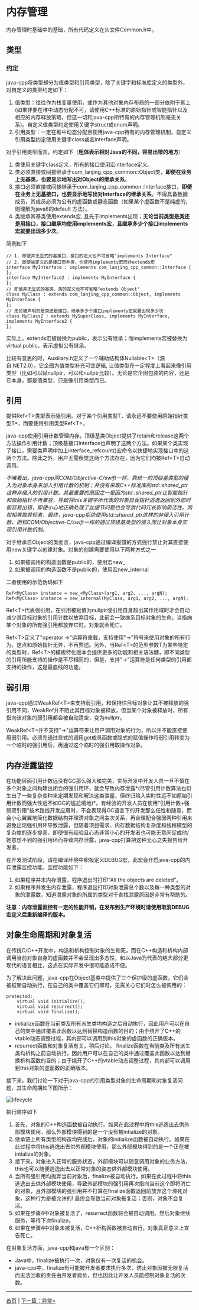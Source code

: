 # 内存管理

内存管理时基础中的基础，所有代码定义在头文件Common.h中。

## 类型

### 约定
java-cpp将类型却分为值类型和引用类型，除了关键字和标准库定义的类型外，对自定义的类型约定如下：

1. 值类型：往往作为栈变量使用，或作为其他对象内存布局的一部分依附于其上(如果非要在堆中动态分配不可，请使用C++标准的原始指针或智能指针以及相应的内存释放策略，但这一切和java-cpp所特有的内存管理机制毫无关系)。自定义值类型约定使用关键字struct或enum声明。
2. 引用类型：一定在堆中动态分配且使用java-cpp特有的内存管理机制，自定义引用类型约定使用关键字class或宏interface声明。

对于引用类型而言，约定如下（**粗体表示相对Java的不同，容易出错的地方**）
1. 类使用关键字class定义，所有的接口使用宏interface定义。
2. 类必须直接或间接继承于com_lanjing_cpp_common::Object类，**即便在业务上无基类，也要显示地写出对Object的继承关系**。
3. 接口必须直接或间接继承于com_lanjing_cpp_common::Interface接口，**即便在业务上无基接口，也要显示地写出对Interface的继承关系**。不得具备数据成员，其成员必须为公有的虚函数或静态函数（如果某个虚函数不是纯虚的，则理解为java8的default 方法）。
4. 类继承其基类使用extends宏, 且先于implements出现；**无论当前类型是类还是用接口，接口继承均使用implements宏，且继承多少个接口implements宏就要出现多少次**。

简例如下

    // 1. 即便并无显式的基接口，接口的定义也不可省略"implements Interface"
    // 2. 即便被定义的是接口而非类，也使用implements宏而非extends宏
    interface MyInterface : implements com_lanjing_cpp_common::Interface {
    };
    interface MyInterface2 : implements MyInterface {
    };
    // 即便并无显式的基类，类的定义也不可省略"extends Object"
    class MyClass : extends com_lanjing_cpp_common::Object, implements MyInterface {
    };
    // 无论被声明的是类还是接口，继承多少个接口implements宏就要出现多少次
    class MyClass2 : extends MySuperClass, implements MyInterface, implements MyInterface2 {
    };
实际上，extends宏被替换为public，表示公有继承；而implements宏被替换为virtual public，表示虚拟公有继承。

比较有意思的时，Auxiliary.h定义了一个辅助结构体Nullable&lt;T&gt;（源自.NET2.0），它企图为值类型补充可空逻辑, 让值类型在一定程度上看起来像引用类型（比如可以赋nullptr，可以和nullptr比较）。无论是它企图包装的内容，还是它本身，都是值类型，只是像引用类型而已。

## 引用
提供Ref&lt;T&gt;类型表示强引用。对于某个引用类型T，请永远不要使用原始指针类型T*，而要使用引用类型Ref&lt;T&gt;。

java-cpp使用引用计数管理内存。顶级基类Object提供了retain和release这两个方法操作引用计数；顶级基接口Interface也声明了这两个方法。如果某个类实现了接口，需要类声明中加上interface_refcount()宏命令以快捷地实现接口中的这两个方法。除此之外，用户无需察觉这两个方法存在，因为它们均被Ref&lt;T&gt;自动调用。

*不难看出，java-cpp同COM/Objective-C/swift一样，靠统一的顶级基类型的侵入为对象本身来加入引用计数的机制；并没有采取C++标准库的std::shared_ptr这种非侵入的引用计数。其最重要的原因之一是因为std::shared_ptr让智能指针和原始指针不再兼容，导致将this关键字所代表的对象自我指针逃逸返回到外部时极容易出错，即便小心地正确处理了此细节问题也会导致代码冗长影响简洁性。两权相害取其轻者，最终，java-cpp拒绝使用std::shared_ptr这样的非侵入引用计数，而和COM/Objective-C/swift一样的通过顶级基类型的侵入而让对象本身实现引用计数机制。*

对于继承自Object的类而言，java-cpp通过编译报错的方式强行禁止对其直接使用new关键字以创建对象。对象的创建需要使用以下两种方式之一
1. 如果被调用的构造函数是public的，使用宏new_
2. 如果被调用的构造函数不是public的，使用宏new_internal

二者使用的示范伪码如下

    Ref<MyClass> instance = new_<MyClass>(arg1, arg2, ..., argN);
    Ref<MyClass> instance = new_internal(MyClass, arg1, arg2, ..., argN);

Ref&lt;T&gt;代表强引用，在引用被赋值为nullptr或引用自身超出其作用域时才会自动减少其目标对象的引用计数以放弃目标，此前会一致维系目标对象的生命。当指向某个对象的所有强引用都放弃它时，对象就会死亡。

Ref&lt;T&gt;定义了"operator ->"运算符重载，支持使用"->"符号来使用对象的所有行为，这点和原始指针无异，不再赘述。另外，当Ref&lt;T&gt;的范型参数T为某些特定的类型时，Ref&lt;T&gt;的模板特化版本会提供更多的功能和相关语法糖，即不同类型的引用所能支持的操作是不尽相同的，但是，支持"->"运算符是任何类型的引用都支持的操作，这是最底线的功能。

## 弱引用
java-cpp通过WeakRef&lt;T&gt;来支持弱引用，和保持住目标对象让其不被释放的强引用不同，WeakRef并不阻止其目标对象被释放，但当某个对象被释放时，所有指向该对象的弱引用都会被自动清空，变为nullptr。

WeakRef&lt;T&gt;并不支持"->"运算符来让用户调用对象的行为，所以并不能直接使用弱引用。必须先通过显式的调用get成员函数或隐式的赋值操作将弱引用转变为一个临时的强引用后，再通过这个临时的强引用取操作对象。

## 内存泄露监控 ##

在功能层面引用计数远没有GC那么强大和完美，实际开发中开发人员一旦不慎在多个对象之间构建出闭合的强引用环，就会导致内存泄露*(尽管引用计数算法也衍生出了一些复杂变种来定期发现和解决这类泄露，但终归陷入实时性远不如原始引用计数而强大性远不如GC的尴尬境地)*。有经验的开发人员在使用“引用计数+强弱双引用”技术路线开发应用时，不会表现得GC语言下的开发那么任性和随意，而会小心翼翼地简化数据结构并理清对象之间主次关系，再合理配合强弱两种引用来避免出现强引用环导致泄露，但随着项目需求、内存数据结构复杂度和线程模型的复杂度的逐步提高，即便很有经验且心态非常小心的开发者也可能无意间促成他/她意想不到的强引用环而导致内存泄露，java-cpp打算把这种无心之失报告给开发者。

在开发测试阶段，请在编译环境中积极定义DEBUG宏，此宏会开启java-cpp的内存泄露监控功能。监控功能如下：
1. 如果程序并未内存泄露，程序退出时打印“All the objects are deleted”。
2. 如果程序并发生内存泄露，程序退出打印对象泄露总个数以及每一种类型的对象的泄露数。知道泄露对象的所属的类型对于查找泄露原因是非常有帮助的。

**注意：内存泄露监控有一定的性能开销，在发布到生产环境时请使用取消DEBUG宏定义后重新编译的版本。**

## 对象生命周期和对象复活

在传统C/C++开发中，构造和析构控制对象的生和死，而在C++构造和析构内部调用当前对象自身的虚函数并不会呈现出多态性，和以Java为代表的绝大部分更现代的语言相比，这点在实际开发中很可能造成不便。

为了解决此问题，java-cpp在Object基类中提供了三个保护级的虚函数，它们会被框架自动执行，在自己的类中覆盖它们即可，无需关心它们时怎么被调用的：

    pretected:
        virtual void initialize();
        virtual void resurrect();
        virtual void finalize();
        
- initialize函数在当前类及所有派生类均构造之后自动执行，因此用户可以在自己的类中通过覆盖此函数以达到替换构造函数的目的；由于绕开了C++的vtable动态调整过程，其内部可以调用到this对象的虚函数的正确版本。
- resurrect函数和对象复活有关，稍后讨论。
finalize函数在当前类及所有派生类均析构之前自动执行，因此用户可以在自己的类中通过覆盖此函数以达到替换析构函数的目的；由于绕开了C++的vtable动态调整过程，其内部可以调用到this对象的虚函数的正确版本。

接下来，我们讨论一下对于java-cpp的引用类型对象的生命周期和对象复活问题，其生命周期如下图所示：

![lifecycle](./object-lifecycle.png)

执行顺序如下

1. 首先，对象的C++构造函数被自动执行。如果在此过程中将this逃逸出去供外部模块使用，那么外部模块得到的是一个没有被intialize的对象。
2. 继承链上所有类型的构造均完成后，对象的initialize函数被自动执行。如果在此过程中将this逃逸出去供外部模块使用，那么外部模块得到的是一个正在被intialize的对象。
3. 接下来，对象进入正常的服务状态，外部模块可以随意调用对象的业务方法，this也可以随便逃逸出去以正常对象的姿态供外部模块使用。
4. 当所有强引用均抛弃当前对象后，finalize被自动执行。如果在此过程中将this逃逸出去供外部模块使用，导致外部模块的强引用再次指向当前这个即将消亡的对象，且外部模块的强引用并不打算在finalize函数返回前放弃这个濒死对象，这种行为是被允许的! 最终会导致当前对象被复活；否则，对象不会复活。
5. 如果在步骤4中对象被复活了，resurrect函数将会被自动调用。然后对象继续服务，等待下次finalize。
6. 如果在步骤4中对象未被复活，C++析构函数被自动自行，对象真正意义上宣告死亡。

在对象复活方面，java-cpp和java有一个区别：

 - Java中，finalize被执行一次，对象仅有一次复活的机会。
 - java-cpp中，finalize有可能被开发者要求执行多次，防止对象因被无限复活而无法回收的责任由开发者肩负，但也因此让开发人员能控制对象复活的次数。


----------
[首页](https://github.com/chengdu-lanjing/java-cpp) | [下一篇：异常>](./exception.md)
